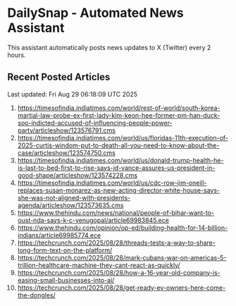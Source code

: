 # DailySnap - Automated News Assistant

This assistant automatically posts news updates to X (Twitter) every 2 hours.

## Recent Posted Articles

Last updated: Fri Aug 29 06:18:09 UTC 2025

1. https://timesofindia.indiatimes.com/world/rest-of-world/south-korea-martial-law-probe-ex-first-lady-kim-keon-hee-former-pm-han-duck-soo-indicted-accused-of-influencing-people-power-party/articleshow/123576791.cms
2. https://timesofindia.indiatimes.com/world/us/floridas-11th-execution-of-2025-curtis-windom-put-to-death-all-you-need-to-know-about-the-case/articleshow/123574750.cms
3. https://timesofindia.indiatimes.com/world/us/donald-trump-health-he-is-last-to-bed-first-to-rise-says-jd-vance-assures-us-president-in-good-shape/articleshow/123574228.cms
4. https://timesofindia.indiatimes.com/world/us/cdc-row-jim-oneill-replaces-susan-monarez-as-new-acting-director-white-house-says-she-was-not-aligned-with-presidents-agenda/articleshow/123573635.cms
5. https://www.thehindu.com/news/national/people-of-bihar-want-to-oust-nda-says-k-c-venugopal/article69983845.ece
6. https://www.thehindu.com/opinion/op-ed/building-health-for-14-billion-indians/article69985774.ece
7. https://techcrunch.com/2025/08/28/threads-tests-a-way-to-share-long-form-text-on-the-platform/
8. https://techcrunch.com/2025/08/28/mark-cubans-war-on-americas-5-trillion-healthcare-machine-they-cant-react-as-quickly/
9. https://techcrunch.com/2025/08/28/how-a-16-year-old-company-is-easing-small-businesses-into-ai/
10. https://techcrunch.com/2025/08/28/get-ready-ev-owners-here-come-the-dongles/
